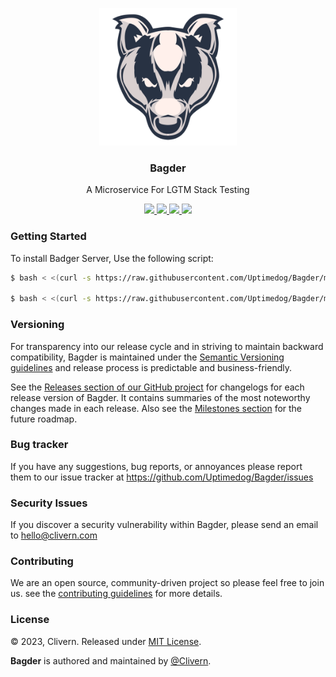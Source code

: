<p align="center">
    <img alt="Bagder Logo" src="/static/logo.png?v=0.1.0" width="220" />
    <h3 align="center">Bagder</h3>
    <p align="center">A Microservice For LGTM Stack Testing</p>
    <p align="center">
        <a href="https://github.com/Uptimedog/Bagder/actions/workflows/api.yml">
            <img src="https://github.com/Uptimedog/Bagder/actions/workflows/api.yml/badge.svg">
        </a>
        <a href="https://github.com/Uptimedog/Bagder/actions/workflows/ui.yml">
            <img src="https://github.com/Uptimedog/Bagder/actions/workflows/ui.yml/badge.svg">
        </a>
        <a href="https://github.com/Uptimedog/Bagder/releases">
            <img src="https://img.shields.io/badge/Version-v0.1.0-red.svg">
        </a>
        <a href="https://github.com/Uptimedog/Bagder/blob/main/LICENSE">
            <img src="https://img.shields.io/badge/LICENSE-MIT-grey.svg">
        </a>
    </p>
</p>


### Getting Started

To install Badger Server, Use the following script:

```zsh
$ bash < <(curl -s https://raw.githubusercontent.com/Uptimedog/Bagder/main/deployment/ubuntu/install.sh)

$ bash < <(curl -s https://raw.githubusercontent.com/Uptimedog/Bagder/main/deployment/ubuntu/upgrade.sh)
```

### Versioning

For transparency into our release cycle and in striving to maintain backward compatibility, Bagder is maintained under the [Semantic Versioning guidelines](https://semver.org/) and release process is predictable and business-friendly.

See the [Releases section of our GitHub project](https://github.com/Uptimedog/Bagder/releases) for changelogs for each release version of Bagder. It contains summaries of the most noteworthy changes made in each release. Also see the [Milestones section](https://github.com/Uptimedog/Bagder/milestones) for the future roadmap.


### Bug tracker

If you have any suggestions, bug reports, or annoyances please report them to our issue tracker at https://github.com/Uptimedog/Bagder/issues


### Security Issues

If you discover a security vulnerability within Bagder, please send an email to [hello@clivern.com](mailto:hello@clivern.com)


### Contributing

We are an open source, community-driven project so please feel free to join us. see the [contributing guidelines](CONTRIBUTING.md) for more details.


### License

© 2023, Clivern. Released under [MIT License](https://opensource.org/licenses/mit-license.php).

**Bagder** is authored and maintained by [@Clivern](http://github.com/Clivern).
